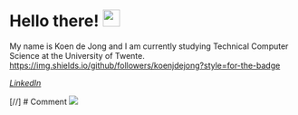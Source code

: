 # Hello there! <img src="https://raw.githubusercontent.com/MartinHeinz/MartinHeinz/master/wave.gif" width="30px">

My name is Koen de Jong and I am currently studying Technical Computer Science at the University of Twente.  
https://img.shields.io/github/followers/koenjdejong?style=for-the-badge

*[LinkedIn](https://www.linkedin.com/in/koendejong-/)*  


[//] # Comment
![](https://img.shields.io/badge/<WORD_ON_LEFT>-<WORD_ON_RIGHT>-informational?style=flat&logo=<LOGO_NAME>&logoColor=white&color=2bbc8a)
